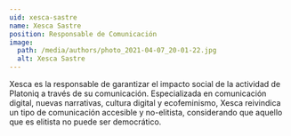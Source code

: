 ```yaml
---
uid: xesca-sastre
name: Xesca Sastre
position: Responsable de Comunicación
image:
  path: /media/authors/photo_2021-04-07_20-01-22.jpg
  alt: Xesca Sastre
---
```

Xesca es la responsable de garantizar el impacto social de la actividad de Platoniq a través de su comunicación. Especializada en comunicación digital, nuevas narrativas, cultura digital y ecofeminismo, Xesca reivindica un tipo de comunicación accesible y no-elitista, considerando que aquello que es elitista no puede ser democrático.